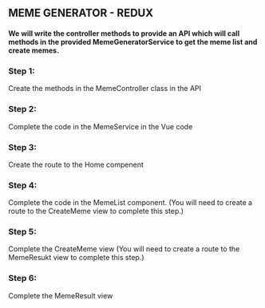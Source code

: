 ## MEME GENERATOR - REDUX

#### We will write the controller methods to provide an API which will call methods in the provided MemeGeneratorService to get the meme list and create memes.

### Step 1:

Create the methods in the MemeController class in the API

### Step 2:
Complete the code in the MemeService in the Vue code

### Step 3:
Create the route to the Home compenent

### Step 4:
Complete the code in the MemeList component. 
(You will need to create a route to the CreateMeme view to complete this step.)

### Step 5:
Complete the CreateMeme view
(You will need to create a route to the MemeResukt view to complete this step.)

### Step 6:
Complete the MemeResult view


